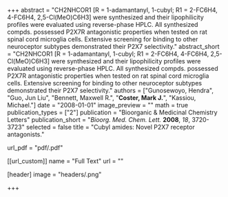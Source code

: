 +++
abstract = "CH2NHCOR1 [R = 1-adamantanyl, 1-cubyl; R1 = 2-FC6H4, 4-FC6H4, 2,5-Cl(MeO)C6H3] were synthesized and their lipophilicity profiles were evaluated using reverse-phase HPLC.  All synthesized compds. possessed P2X7R antagonistic properties when tested on rat spinal cord microglia cells.  Extensive screening for binding to other neuroceptor subtypes demonstrated their P2X7 selectivity."
abstract_short = "CH2NHCOR1 [R = 1-adamantanyl, 1-cubyl; R1 = 2-FC6H4, 4-FC6H4, 2,5-Cl(MeO)C6H3] were synthesized and their lipophilicity profiles were evaluated using reverse-phase HPLC.  All synthesized compds. possessed P2X7R antagonistic properties when tested on rat spinal cord microglia cells.  Extensive screening for binding to other neuroceptor subtypes demonstrated their P2X7 selectivity."
authors = ["Gunosewoyo, Hendra", "Guo, Jun Liu", "Bennett, Maxwell R.", "**Coster, Mark J.**", "Kassiou, Michael."]
date = "2008-01-01"
image_preview = ""
math = true
publication_types = ["2"]
publication = "Bioorganic & Medicinal Chemistry Letters"
publication_short = "_Bioorg. Med. Chem. Lett._ **2008**, _18_, 3720-3723"
selected = false
title = "Cubyl amides: Novel P2X7 receptor antagonists."

url_pdf = "pdf/.pdf"

[[url_custom]]
  name = "Full Text"
  url = ""

[header]
image = "headers/.png"


+++
